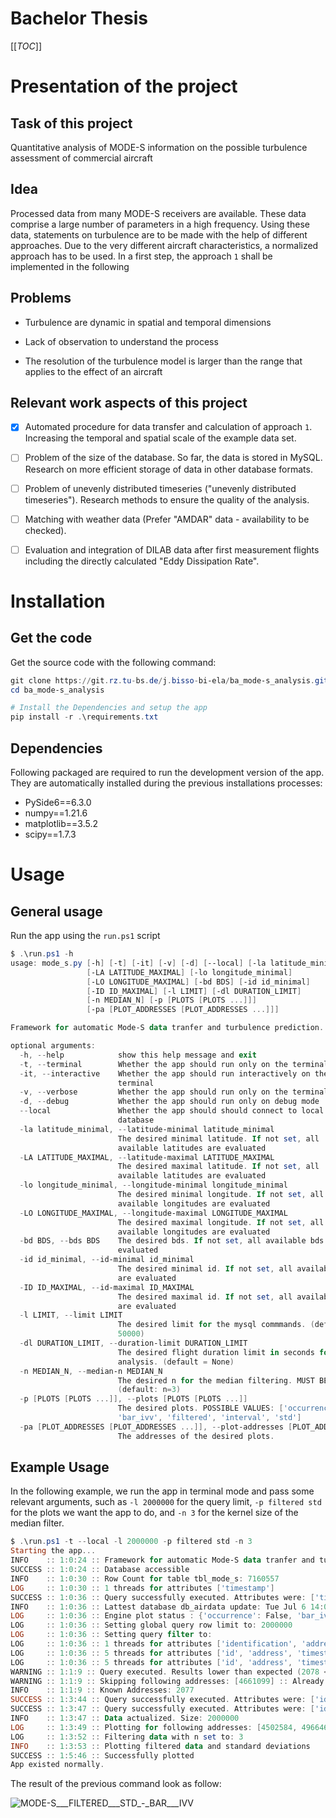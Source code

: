 # Bachelor Thesis

[[_TOC_]]
# Presentation of the project
## Task of this project

Quantitative analysis of MODE-S information on the possible turbulence assessment of commercial aircraft

## Idea

Processed data from many MODE-S receivers are available. These data comprise a large number of parameters in a high frequency. Using these data, statements on turbulence are to be made with the help of different approaches. Due to the very different aircraft characteristics, a normalized approach has to be used. In a first step, the approach ``1`` shall be implemented in the following

## Problems

- Turbulence are dynamic in spatial and temporal dimensions

- Lack of observation to understand the process

- The resolution of the turbulence model is larger than the range that applies to the effect of an aircraft

## Relevant work aspects of this project

- [x] Automated procedure for data transfer and calculation of approach ``1``. Increasing the temporal and spatial scale of the example data set.

- [ ] Problem of the size of the database. So far, the data is stored in MySQL. 
Research on more efficient storage of data in other database formats.

- [ ] Problem of unevenly distributed timeseries ("unevenly distributed timeseries").  Research methods to ensure the quality of the analysis.

- [ ] Matching with weather data (Prefer "AMDAR" data - availability to be checked).

- [ ] Evaluation and integration of DILAB data after first measurement flights including the directly calculated "Eddy Dissipation Rate".

# Installation

## Get the code

Get the source code with the following command:

```powershell
git clone https://git.rz.tu-bs.de/j.bisso-bi-ela/ba_mode-s_analysis.git
cd ba_mode-s_analysis

# Install the Dependencies and setup the app
pip install -r .\requirements.txt
```
## Dependencies

Following packaged are required to run the development version of the app. They are automatically installed during the previous installations processes:

- PySide6==6.3.0
- numpy==1.21.6
- matplotlib==3.5.2
- scipy==1.7.3

# Usage

## General usage
Run the app using the `run.ps1` script

```powershell
$ .\run.ps1 -h
usage: mode_s.py [-h] [-t] [-it] [-v] [-d] [--local] [-la latitude_minimal]
                 [-LA LATITUDE_MAXIMAL] [-lo longitude_minimal]
                 [-LO LONGITUDE_MAXIMAL] [-bd BDS] [-id id_minimal]
                 [-ID ID_MAXIMAL] [-l LIMIT] [-dl DURATION_LIMIT]
                 [-n MEDIAN_N] [-p [PLOTS [PLOTS ...]]]
                 [-pa [PLOT_ADDRESSES [PLOT_ADDRESSES ...]]]

Framework for automatic Mode-S data tranfer and turbulence prediction.

optional arguments:
  -h, --help            show this help message and exit
  -t, --terminal        Whether the app should run only on the terminal
  -it, --interactive    Whether the app should run interactively on the
                        terminal
  -v, --verbose         Whether the app should run only on the terminal
  -d, --debug           Whether the app should run only on debug mode
  --local               Whether the app should should connect to local
                        database
  -la latitude_minimal, --latitude-minimal latitude_minimal
                        The desired minimal latitude. If not set, all
                        available latitudes are evaluated
  -LA LATITUDE_MAXIMAL, --latitude-maximal LATITUDE_MAXIMAL
                        The desired maximal latitude. If not set, all
                        available latitudes are evaluated
  -lo longitude_minimal, --longitude-minimal longitude_minimal
                        The desired minimal longitude. If not set, all
                        available longitudes are evaluated
  -LO LONGITUDE_MAXIMAL, --longitude-maximal LONGITUDE_MAXIMAL
                        The desired maximal longitude. If not set, all
                        available longitudes are evaluated
  -bd BDS, --bds BDS    The desired bds. If not set, all available bds are
                        evaluated
  -id id_minimal, --id-minimal id_minimal
                        The desired minimal id. If not set, all available ids
                        are evaluated
  -ID ID_MAXIMAL, --id-maximal ID_MAXIMAL
                        The desired maximal id. If not set, all available ids
                        are evaluated
  -l LIMIT, --limit LIMIT
                        The desired limit for the mysql commmands. (default =
                        50000)
  -dl DURATION_LIMIT, --duration-limit DURATION_LIMIT
                        The desired flight duration limit in seconds for the
                        analysis. (default = None)
  -n MEDIAN_N, --median-n MEDIAN_N
                        The desired n for the median filtering. MUST BE ODD.
                        (default: n=3)
  -p [PLOTS [PLOTS ...]], --plots [PLOTS [PLOTS ...]]
                        The desired plots. POSSIBLE VALUES: ['occurrence',
                        'bar_ivv', 'filtered', 'interval', 'std']
  -pa [PLOT_ADDRESSES [PLOT_ADDRESSES ...]], --plot-addresses [PLOT_ADDRESSES [PLOT_ADDRESSES ...]]
                        The addresses of the desired plots.
```

## Example Usage

In the following example, we run the app in terminal mode and pass some relevant arguments, such as `-l 2000000` for the query limit, `-p filtered std` for the plots we want the app to do, and `-n 3` for the kernel size of the median filter.

```powershell
$ .\run.ps1 -t --local -l 2000000 -p filtered std -n 3
Starting the app...
INFO    :: 1:0:24 :: Framework for automatic Mode-S data tranfer and turbulence prediction.
SUCCESS :: 1:0:24 :: Database accessible
INFO    :: 1:0:30 :: Row Count for table tbl_mode_s: 7160557
LOG     :: 1:0:30 :: 1 threads for attributes ['timestamp']
SUCCESS :: 1:0:36 :: Query successfully executed. Attributes were: ['timestamp']
INFO    :: 1:0:36 :: Lattest database db_airdata update: Tue Jul 6 14:08:06 2021
LOG     :: 1:0:36 :: Engine plot status : {'occurrence': False, 'bar_ivv': False, 'filtered': True, 'interval': False, 'std': True}
LOG     :: 1:0:36 :: Setting global query row limit to: 2000000
LOG     :: 1:0:36 :: Setting query filter to:
LOG     :: 1:0:36 :: 1 threads for attributes ['identification', 'address']
LOG     :: 1:0:36 :: 5 threads for attributes ['id', 'address', 'timestamp', 'bds', 'altitude', 'latitude', 'longitude']
LOG     :: 1:0:36 :: 5 threads for attributes ['id', 'address', 'timestamp', 'bds', 'altitude', 'bar', 'ivv']
WARNING :: 1:1:9 :: Query executed. Results lower than expected (2078 < 2000000). Attributes were: ['identification', 'address']
WARNING :: 1:1:9 :: Skipping following addresses: [4661099] :: Already added or invalid identification
INFO    :: 1:1:9 :: Known Addresses: 2077
SUCCESS :: 1:3:44 :: Query successfully executed. Attributes were: ['id', 'address', 'timestamp', 'bds', 'altitude', 'bar', 'ivv']
SUCCESS :: 1:3:47 :: Query successfully executed. Attributes were: ['id', 'address', 'timestamp', 'bds', 'altitude', 'latitude', 'longitude']
INFO    :: 1:3:47 :: Data actualized. Size: 2000000
LOG     :: 1:3:49 :: Plotting for following addresses: [4502584, 4966467, 4223733, 5262923]
LOG     :: 1:3:52 :: Filtering data with n set to: 3
INFO    :: 1:3:53 :: Plotting filtered data and standard deviations
SUCCESS :: 1:5:46 :: Successfully plotted
App existed normally.
```

The result of the previous command look as follow:

![MODE-S___FILTERED___STD_-_BAR___IVV](/uploads/8d5610ab5f2326f9e2fad86674cb4a6a/MODE-S___FILTERED___STD_-_BAR___IVV_2_.png)
